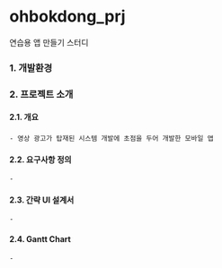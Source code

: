 # ohbokdong_prj
연습용 앱 만들기 스터디

### 1. 개발환경


### 2. 프로젝트 소개
  #### 2.1. 개요
    - 영상 광고가 탑재된 시스템 개발에 초점을 두어 개발한 모바일 앱
  #### 2.2. 요구사항 정의
    -
  #### 2.3. 간략 UI 설계서
    - 
  #### 2.4. Gantt Chart
    - 
